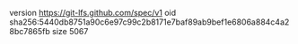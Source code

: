 version https://git-lfs.github.com/spec/v1
oid sha256:5440db8751a90c6e97c99c2b8171e7baf89ab9bef1e6806a884c4a28bc7865fb
size 5067
